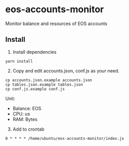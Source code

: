 # eos-accounts-monitor

Monitor balance and resources of EOS accounts

## Install

1. Install dependencies

```
yarn install
```

2. Copy and edit accounts.json, conf.js as your need.

```
cp accounts.json.example accounts.json
cp tables.json.example tables.json
cp conf.js.example conf.js
```

Unit:

- Balance: EOS
- CPU: us
- RAM: Bytes

3. Add to crontab

```
0 * * * * /home/ubuntu/eos-accounts-monitor/index.js
```
